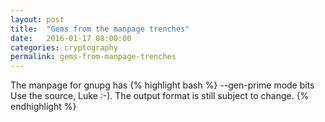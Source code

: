 ```yaml
---
layout: post
title:  "Gems from the manpage trenches"
date:   2016-01-17 08:00:00
categories: cryptography
permalink: gems-from-manpage-trenches
---
```


The manpage for gnupg has 
{% highlight bash %}
       --gen-prime mode bits
                     Use the source, Luke :-). The output format is still subject to change.
{% endhighlight %}

